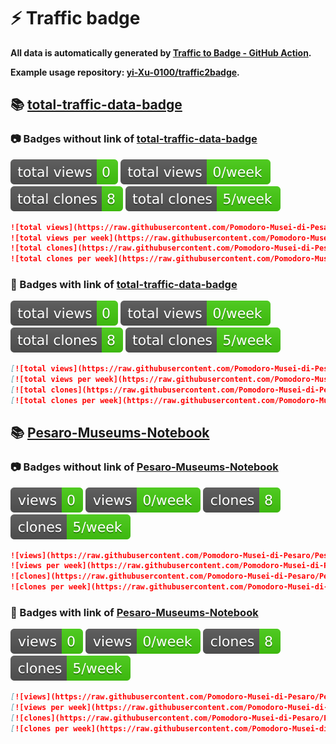 # ⚡️ Traffic badge

**All data is automatically generated by [Traffic to Badge - GitHub Action](https://github.com/marketplace/actions/traffic-to-badge).**

**Example usage repository: [yi-Xu-0100/traffic2badge](https://github.com/yi-Xu-0100/traffic2badge).**

## 📚 [total-traffic-data-badge](https://github.com/Pomodoro-Musei-di-Pesaro/Pesaro-Museums-Notebook/tree/traffic#readme)

### 📷 Badges without link of [total-traffic-data-badge](https://github.com/Pomodoro-Musei-di-Pesaro/Pesaro-Museums-Notebook/tree/traffic#readme)

![total views](https://raw.githubusercontent.com/Pomodoro-Musei-di-Pesaro/Pesaro-Museums-Notebook/traffic/total_views.svg)
![total views per week](https://raw.githubusercontent.com/Pomodoro-Musei-di-Pesaro/Pesaro-Museums-Notebook/traffic/total_views_per_week.svg)
![total clones](https://raw.githubusercontent.com/Pomodoro-Musei-di-Pesaro/Pesaro-Museums-Notebook/traffic/total_clones.svg)
![total clones per week](https://raw.githubusercontent.com/Pomodoro-Musei-di-Pesaro/Pesaro-Museums-Notebook/traffic/total_clones_per_week.svg)

```markdown
![total views](https://raw.githubusercontent.com/Pomodoro-Musei-di-Pesaro/Pesaro-Museums-Notebook/traffic/total_views.svg)
![total views per week](https://raw.githubusercontent.com/Pomodoro-Musei-di-Pesaro/Pesaro-Museums-Notebook/traffic/total_views_per_week.svg)
![total clones](https://raw.githubusercontent.com/Pomodoro-Musei-di-Pesaro/Pesaro-Museums-Notebook/traffic/total_clones.svg)
![total clones per week](https://raw.githubusercontent.com/Pomodoro-Musei-di-Pesaro/Pesaro-Museums-Notebook/traffic/total_clones_per_week.svg)
```

### 🔗 Badges with link of [total-traffic-data-badge](https://github.com/Pomodoro-Musei-di-Pesaro/Pesaro-Museums-Notebook/tree/traffic#readme)

[![total views](https://raw.githubusercontent.com/Pomodoro-Musei-di-Pesaro/Pesaro-Museums-Notebook/traffic/total_views.svg)](https://github.com/Pomodoro-Musei-di-Pesaro/Pesaro-Museums-Notebook/tree/traffic#-total-traffic-data-badge)
[![total views per week](https://raw.githubusercontent.com/Pomodoro-Musei-di-Pesaro/Pesaro-Museums-Notebook/traffic/total_views_per_week.svg)](https://github.com/Pomodoro-Musei-di-Pesaro/Pesaro-Museums-Notebook/tree/traffic#-total-traffic-data-badge)
[![total clones](https://raw.githubusercontent.com/Pomodoro-Musei-di-Pesaro/Pesaro-Museums-Notebook/traffic/total_clones.svg)](https://github.com/Pomodoro-Musei-di-Pesaro/Pesaro-Museums-Notebook/tree/traffic#-total-traffic-data-badge)
[![total clones per week](https://raw.githubusercontent.com/Pomodoro-Musei-di-Pesaro/Pesaro-Museums-Notebook/traffic/total_clones_per_week.svg)](https://github.com/Pomodoro-Musei-di-Pesaro/Pesaro-Museums-Notebook/tree/traffic#-total-traffic-data-badge)

```markdown
[![total views](https://raw.githubusercontent.com/Pomodoro-Musei-di-Pesaro/Pesaro-Museums-Notebook/traffic/total_views.svg)](https://github.com/Pomodoro-Musei-di-Pesaro/Pesaro-Museums-Notebook/tree/traffic#-total-traffic-data-badge)
[![total views per week](https://raw.githubusercontent.com/Pomodoro-Musei-di-Pesaro/Pesaro-Museums-Notebook/traffic/total_views_per_week.svg)](https://github.com/Pomodoro-Musei-di-Pesaro/Pesaro-Museums-Notebook/tree/traffic#-total-traffic-data-badge)
[![total clones](https://raw.githubusercontent.com/Pomodoro-Musei-di-Pesaro/Pesaro-Museums-Notebook/traffic/total_clones.svg)](https://github.com/Pomodoro-Musei-di-Pesaro/Pesaro-Museums-Notebook/tree/traffic#-total-traffic-data-badge)
[![total clones per week](https://raw.githubusercontent.com/Pomodoro-Musei-di-Pesaro/Pesaro-Museums-Notebook/traffic/total_clones_per_week.svg)](https://github.com/Pomodoro-Musei-di-Pesaro/Pesaro-Museums-Notebook/tree/traffic#-total-traffic-data-badge)
```

## 📚 [Pesaro-Museums-Notebook](https://github.com/Pomodoro-Musei-di-Pesaro/Pesaro-Museums-Notebook/tree/traffic/traffic-Pesaro-Museums-Notebook)

### 📷 Badges without link of [Pesaro-Museums-Notebook](https://github.com/Pomodoro-Musei-di-Pesaro/Pesaro-Museums-Notebook/tree/traffic/traffic-Pesaro-Museums-Notebook)

![views](https://raw.githubusercontent.com/Pomodoro-Musei-di-Pesaro/Pesaro-Museums-Notebook/traffic/traffic-Pesaro-Museums-Notebook/views.svg)
![views per week](https://raw.githubusercontent.com/Pomodoro-Musei-di-Pesaro/Pesaro-Museums-Notebook/traffic/traffic-Pesaro-Museums-Notebook/views_per_week.svg)
![clones](https://raw.githubusercontent.com/Pomodoro-Musei-di-Pesaro/Pesaro-Museums-Notebook/traffic/traffic-Pesaro-Museums-Notebook/clones.svg)
![clones per week](https://raw.githubusercontent.com/Pomodoro-Musei-di-Pesaro/Pesaro-Museums-Notebook/traffic/traffic-Pesaro-Museums-Notebook/clones_per_week.svg)

```markdown
![views](https://raw.githubusercontent.com/Pomodoro-Musei-di-Pesaro/Pesaro-Museums-Notebook/traffic/traffic-Pesaro-Museums-Notebook/views.svg)
![views per week](https://raw.githubusercontent.com/Pomodoro-Musei-di-Pesaro/Pesaro-Museums-Notebook/traffic/traffic-Pesaro-Museums-Notebook/views_per_week.svg)
![clones](https://raw.githubusercontent.com/Pomodoro-Musei-di-Pesaro/Pesaro-Museums-Notebook/traffic/traffic-Pesaro-Museums-Notebook/clones.svg)
![clones per week](https://raw.githubusercontent.com/Pomodoro-Musei-di-Pesaro/Pesaro-Museums-Notebook/traffic/traffic-Pesaro-Museums-Notebook/clones_per_week.svg)
```

### 🔗 Badges with link of [Pesaro-Museums-Notebook](https://github.com/Pomodoro-Musei-di-Pesaro/Pesaro-Museums-Notebook/tree/traffic/traffic-Pesaro-Museums-Notebook)

[![views](https://raw.githubusercontent.com/Pomodoro-Musei-di-Pesaro/Pesaro-Museums-Notebook/traffic/traffic-Pesaro-Museums-Notebook/views.svg)](https://github.com/Pomodoro-Musei-di-Pesaro/Pesaro-Museums-Notebook/tree/traffic#-Pesaro-Museums-Notebook)
[![views per week](https://raw.githubusercontent.com/Pomodoro-Musei-di-Pesaro/Pesaro-Museums-Notebook/traffic/traffic-Pesaro-Museums-Notebook/views_per_week.svg)](https://github.com/Pomodoro-Musei-di-Pesaro/Pesaro-Museums-Notebook/tree/traffic#-Pesaro-Museums-Notebook)
[![clones](https://raw.githubusercontent.com/Pomodoro-Musei-di-Pesaro/Pesaro-Museums-Notebook/traffic/traffic-Pesaro-Museums-Notebook/clones.svg)](https://github.com/Pomodoro-Musei-di-Pesaro/Pesaro-Museums-Notebook/tree/traffic#-Pesaro-Museums-Notebook)
[![clones per week](https://raw.githubusercontent.com/Pomodoro-Musei-di-Pesaro/Pesaro-Museums-Notebook/traffic/traffic-Pesaro-Museums-Notebook/clones_per_week.svg)](https://github.com/Pomodoro-Musei-di-Pesaro/Pesaro-Museums-Notebook/tree/traffic#-Pesaro-Museums-Notebook)

```markdown
[![views](https://raw.githubusercontent.com/Pomodoro-Musei-di-Pesaro/Pesaro-Museums-Notebook/traffic/traffic-Pesaro-Museums-Notebook/views.svg)](https://github.com/Pomodoro-Musei-di-Pesaro/Pesaro-Museums-Notebook/tree/traffic#-Pesaro-Museums-Notebook)
[![views per week](https://raw.githubusercontent.com/Pomodoro-Musei-di-Pesaro/Pesaro-Museums-Notebook/traffic/traffic-Pesaro-Museums-Notebook/views_per_week.svg)](https://github.com/Pomodoro-Musei-di-Pesaro/Pesaro-Museums-Notebook/tree/traffic#-Pesaro-Museums-Notebook)
[![clones](https://raw.githubusercontent.com/Pomodoro-Musei-di-Pesaro/Pesaro-Museums-Notebook/traffic/traffic-Pesaro-Museums-Notebook/clones.svg)](https://github.com/Pomodoro-Musei-di-Pesaro/Pesaro-Museums-Notebook/tree/traffic#-Pesaro-Museums-Notebook)
[![clones per week](https://raw.githubusercontent.com/Pomodoro-Musei-di-Pesaro/Pesaro-Museums-Notebook/traffic/traffic-Pesaro-Museums-Notebook/clones_per_week.svg)](https://github.com/Pomodoro-Musei-di-Pesaro/Pesaro-Museums-Notebook/tree/traffic#-Pesaro-Museums-Notebook)
```
